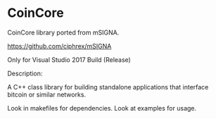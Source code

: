 CoinCore
===========
CoinCore library ported from mSIGNA.

https://github.com/ciphrex/mSIGNA

Only for Visual Studio 2017 Build (Release)

Description:

A C++ class library for building standalone applications that interface bitcoin or similar networks.

Look in makefiles for dependencies.
Look at examples for usage.
